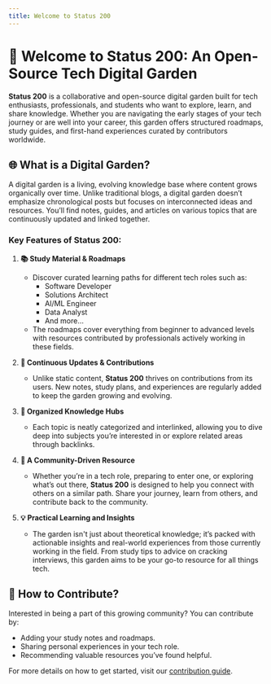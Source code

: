 ```yaml
---
title: Welcome to Status 200
---
```

# 🌱 **Welcome to Status 200: An Open-Source Tech Digital Garden**

**Status 200** is a collaborative and open-source digital garden built for tech enthusiasts, professionals, and students who want to explore, learn, and share knowledge. Whether you are navigating the early stages of your tech journey or are well into your career, this garden offers structured roadmaps, study guides, and first-hand experiences curated by contributors worldwide.

## 🌐 **What is a Digital Garden?**

A digital garden is a living, evolving knowledge base where content grows organically over time. Unlike traditional blogs, a digital garden doesn’t emphasize chronological posts but focuses on interconnected ideas and resources. You’ll find notes, guides, and articles on various topics that are continuously updated and linked together.

### Key Features of **Status 200**:

1. **📚 Study Material & Roadmaps**
    
    - Discover curated learning paths for different tech roles such as:
        - Software Developer
        - Solutions Architect
        - AI/ML Engineer
        - Data Analyst
        - And more...
    - The roadmaps cover everything from beginner to advanced levels with resources contributed by professionals actively working in these fields.
2. **🔄 Continuous Updates & Contributions**
    
    - Unlike static content, **Status 200** thrives on contributions from its users. New notes, study plans, and experiences are regularly added to keep the garden growing and evolving.
3. **📂 Organized Knowledge Hubs**
    
    - Each topic is neatly categorized and interlinked, allowing you to dive deep into subjects you’re interested in or explore related areas through backlinks.
4. **🤝 A Community-Driven Resource**
    
    - Whether you’re in a tech role, preparing to enter one, or exploring what’s out there, **Status 200** is designed to help you connect with others on a similar path. Share your journey, learn from others, and contribute back to the community.
5. **💡 Practical Learning and Insights**
    
    - The garden isn't just about theoretical knowledge; it’s packed with actionable insights and real-world experiences from those currently working in the field. From study tips to advice on cracking interviews, this garden aims to be your go-to resource for all things tech.

## 🌟 **How to Contribute?**

Interested in being a part of this growing community? You can contribute by:

- Adding your study notes and roadmaps.
- Sharing personal experiences in your tech role.
- Recommending valuable resources you’ve found helpful.

For more details on how to get started, visit our [contribution guide](#).

